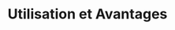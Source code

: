 ---
title: Utilisation et Avantages
type: docs
weight: 20
url: /fr/sharepoint/usage-and-benefits/
---